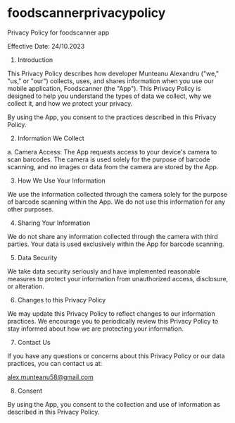 # foodscannerprivacypolicy

Privacy Policy for foodscanner app

Effective Date: 24/10.2023

1. Introduction

This Privacy Policy describes how developer Munteanu Alexandru ("we," "us," or "our") collects, uses, and shares information when you use our mobile application, Foodscanner (the "App"). This Privacy Policy is designed to help you understand the types of data we collect, why we collect it, and how we protect your privacy.

By using the App, you consent to the practices described in this Privacy Policy.

2. Information We Collect

a. Camera Access: The App requests access to your device's camera to scan barcodes. The camera is used solely for the purpose of barcode scanning, and no images or data from the camera are stored by the App.

3. How We Use Your Information

We use the information collected through the camera solely for the purpose of barcode scanning within the App. We do not use this information for any other purposes.

4. Sharing Your Information

We do not share any information collected through the camera with third parties. Your data is used exclusively within the App for barcode scanning.

5. Data Security

We take data security seriously and have implemented reasonable measures to protect your information from unauthorized access, disclosure, or alteration.

6. Changes to this Privacy Policy

We may update this Privacy Policy to reflect changes to our information practices. We encourage you to periodically review this Privacy Policy to stay informed about how we are protecting your information.

7. Contact Us

If you have any questions or concerns about this Privacy Policy or our data practices, you can contact us at:

alex.munteanu58@gmail.com

8. Consent

By using the App, you consent to the collection and use of information as described in this Privacy Policy.
